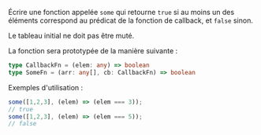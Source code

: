 Écrire une fonction appelée `some` qui retourne `true` si au moins un des éléments correspond au prédicat de la fonction de callback, et `false` sinon.

Le tableau initial ne doit pas être muté.

La fonction sera prototypée de la manière suivante :

```typescript
type CallbackFn = (elem: any) => boolean
type SomeFn = (arr: any[], cb: CallbackFn) => boolean
```

Exemples d'utilisation :

```typescript
some([1,2,3], (elem) => (elem === 3));
// true
some([1,2,3], (elem) => (elem === 5));
// false
```